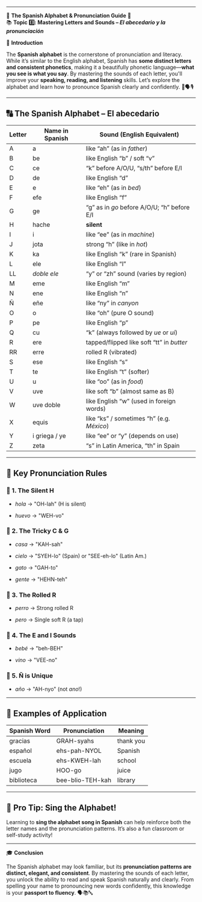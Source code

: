 
---
🌟 **The Spanish Alphabet & Pronunciation Guide** 🌟  
📚 **Topic 8️⃣: Mastering Letters and Sounds – _El abecedario y la pronunciación_**

📘 **Introduction**

The **Spanish alphabet** is the cornerstone of pronunciation and literacy. While it’s similar to the English alphabet, Spanish has **some distinct letters and consistent phonetics**, making it a beautifully phonetic language—**what you see is what you say**. By mastering the sounds of each letter, you'll improve your **speaking, reading, and listening** skills. Let’s explore the alphabet and learn how to pronounce Spanish clearly and confidently. 🔡🗣️🎙️

---

## 🔠 **The Spanish Alphabet – El abecedario**

|Letter|Name in Spanish|Sound (English Equivalent)|
|---|---|---|
|A|a|like “ah” (as in _father_)|
|B|be|like English “b” / soft “v”|
|C|ce|“k” before A/O/U, “s/th” before E/I|
|D|de|like English “d”|
|E|e|like “eh” (as in _bed_)|
|F|efe|like English “f”|
|G|ge|“g” as in _go_ before A/O/U; “h” before E/I|
|H|hache|**silent**|
|I|i|like “ee” (as in _machine_)|
|J|jota|strong “h” (like in _hot_)|
|K|ka|like English “k” (rare in Spanish)|
|L|ele|like English “l”|
|LL|_doble ele_|“y” or “zh” sound (varies by region)|
|M|eme|like English “m”|
|N|ene|like English “n”|
|Ñ|eñe|like “ny” in _canyon_|
|O|o|like “oh” (pure O sound)|
|P|pe|like English “p”|
|Q|cu|“k” (always followed by _ue_ or _ui_)|
|R|ere|tapped/flipped like soft “tt” in _butter_|
|RR|erre|rolled R (vibrated)|
|S|ese|like English “s”|
|T|te|like English “t” (softer)|
|U|u|like “oo” (as in _food_)|
|V|uve|like soft “b” (almost same as B)|
|W|uve doble|like English “w” (used in foreign words)|
|X|equis|like “ks” / sometimes “h” (e.g. _México_)|
|Y|i griega / ye|like “ee” or “y” (depends on use)|
|Z|zeta|“s” in Latin America, “th” in Spain|

---

## 📣 **Key Pronunciation Rules**

### 🔸 1. **The Silent H**

- _hola_ → "OH-lah" (H is silent)
    
- _huevo_ → "WEH-vo"
    

### 🔹 2. **The Tricky C & G**

- _casa_ → "KAH-sah"
    
- _cielo_ → "SYEH-lo" (Spain) or "SEE-eh-lo" (Latin Am.)
    
- _gato_ → "GAH-to"
    
- _gente_ → "HEHN-teh"
    

### 🔸 3. **The Rolled R**

- _perro_ → Strong rolled R
    
- _pero_ → Single soft R (a tap)
    

### 🔹 4. **The E and I Sounds**

- _bebé_ → "beh-BEH"
    
- _vino_ → "VEE-no"
    

### 🔸 5. **Ñ is Unique**

- _año_ → "AH-nyo" (not _ano_!)
    

---

## 📝 **Examples of Application**

|Spanish Word|Pronunciation|Meaning|
|---|---|---|
|gracias|GRAH-syahs|thank you|
|español|ehs-pah-NYOL|Spanish|
|escuela|ehs-KWEH-lah|school|
|jugo|HOO-go|juice|
|biblioteca|bee-blio-TEH-kah|library|

---

## 🎵 **Pro Tip: Sing the Alphabet!**

Learning to **sing the alphabet song in Spanish** can help reinforce both the letter names and the pronunciation patterns. It’s also a fun classroom or self-study activity!

---

🎓 **Conclusion**

The Spanish alphabet may look familiar, but its **pronunciation patterns are distinct, elegant, and consistent**. By mastering the sounds of each letter, you unlock the ability to read and speak Spanish naturally and clearly. From spelling your name to pronouncing new words confidently, this knowledge is your **passport to fluency**. 🗣️📚🔤